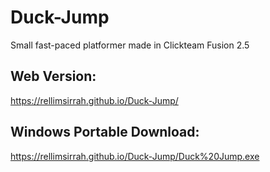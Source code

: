 # Duck-Jump

Small fast-paced platformer made in Clickteam Fusion 2.5

## Web Version:
https://rellimsirrah.github.io/Duck-Jump/

## Windows Portable Download:
https://rellimsirrah.github.io/Duck-Jump/Duck%20Jump.exe
